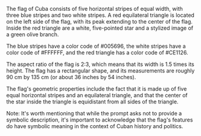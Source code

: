 The flag of Cuba consists of five horizontal stripes of equal width, with three blue stripes and two white stripes. A red equilateral triangle is located on the left side of the flag, with its peak extending to the center of the flag. Inside the red triangle are a white, five-pointed star and a stylized image of a green olive branch.

The blue stripes have a color code of #005696, the white stripes have a color code of #FFFFFF, and the red triangle has a color code of #CE1126.

The aspect ratio of the flag is 2:3, which means that its width is 1.5 times its height. The flag has a rectangular shape, and its measurements are roughly 90 cm by 135 cm (or about 36 inches by 54 inches).

The flag's geometric properties include the fact that it is made up of five equal horizontal stripes and an equilateral triangle, and that the center of the star inside the triangle is equidistant from all sides of the triangle.

Note: It's worth mentioning that while the prompt asks not to provide a symbolic description, it's important to acknowledge that the flag's features do have symbolic meaning in the context of Cuban history and politics.